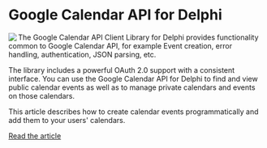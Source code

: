 # Google Calendar API for Delphi

<img align="left" src="https://www.clevercomponents.com/images/gcalendar3-new.jpg" />

The Google Calendar API Client Library for Delphi provides functionality common to Google Calendar API, for example Event creation, error handling, authentication, JSON parsing, etc.

The library includes a powerful OAuth 2.0 support with a consistent interface. You can use the Google Calendar API for Delphi to find and view public calendar events as well as to manage private calendars and events on those calendars.

This article describes how to create calendar events programmatically and add them to your users' calendars.

[Read the article](https://www.clevercomponents.com/articles/article038/)

